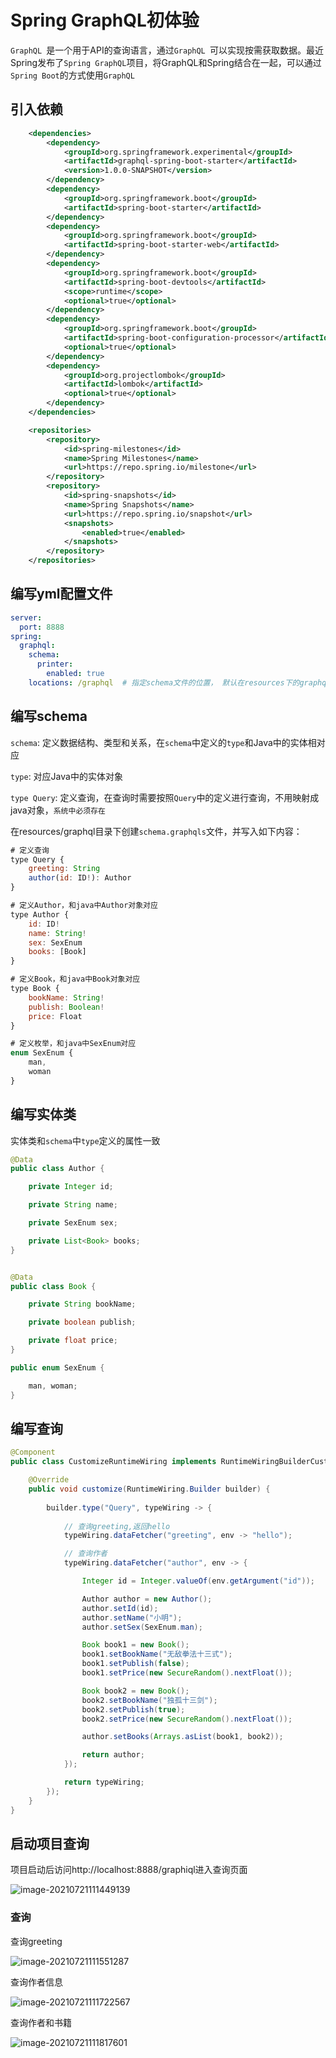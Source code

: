 # Spring GraphQL初体验

`GraphQL `是一个用于API的查询语言，通过`GraphQL `可以实现按需获取数据。最近Spring发布了`Spring GraphQL`项目，将GraphQL和Spring结合在一起，可以通过`Spring Boot`的方式使用`GraphQL`

## 引入依赖

~~~xml
	<dependencies>
		<dependency>
			<groupId>org.springframework.experimental</groupId>
			<artifactId>graphql-spring-boot-starter</artifactId>
			<version>1.0.0-SNAPSHOT</version>
		</dependency>
		<dependency>
			<groupId>org.springframework.boot</groupId>
			<artifactId>spring-boot-starter</artifactId>
		</dependency>
		<dependency>
			<groupId>org.springframework.boot</groupId>
			<artifactId>spring-boot-starter-web</artifactId>
		</dependency>
		<dependency>
			<groupId>org.springframework.boot</groupId>
			<artifactId>spring-boot-devtools</artifactId>
			<scope>runtime</scope>
			<optional>true</optional>
		</dependency>
		<dependency>
			<groupId>org.springframework.boot</groupId>
			<artifactId>spring-boot-configuration-processor</artifactId>
			<optional>true</optional>
		</dependency>
		<dependency>
			<groupId>org.projectlombok</groupId>
			<artifactId>lombok</artifactId>
			<optional>true</optional>
		</dependency>
	</dependencies>

	<repositories>
		<repository>
			<id>spring-milestones</id>
			<name>Spring Milestones</name>
			<url>https://repo.spring.io/milestone</url>
		</repository>
		<repository>
			<id>spring-snapshots</id>
			<name>Spring Snapshots</name>
			<url>https://repo.spring.io/snapshot</url>
			<snapshots>
				<enabled>true</enabled>
			</snapshots>
		</repository>
	</repositories>
~~~

## 编写yml配置文件

```yaml
server:
  port: 8888
spring:
  graphql:
    schema:
      printer:
        enabled: true
    locations: /graphql  # 指定schema文件的位置， 默认在resources下的graphql文件夹下
```

## 编写schema

`schema`: 定义数据结构、类型和关系，在`schema`中定义的`type`和Java中的实体相对应

`type`: 对应Java中的实体对象

`type Query`: 定义查询，在查询时需要按照`Query`中的定义进行查询，不用映射成java对象，`系统中必须存在`

在resources/graphql目录下创建`schema.graphqls`文件，并写入如下内容：

```js
# 定义查询
type Query {
    greeting: String
    author(id: ID!): Author
}

# 定义Author，和java中Author对象对应
type Author {
    id: ID!
    name: String!
    sex: SexEnum
    books: [Book]
}

# 定义Book，和java中Book对象对应
type Book {
    bookName: String!
    publish: Boolean!
    price: Float
}

# 定义枚举，和java中SexEnum对应
enum SexEnum {
    man,
    woman
}
```

## 编写实体类

实体类和`schema`中`type`定义的属性一致

```java
@Data
public class Author {

	private Integer id;

	private String name;

	private SexEnum sex;

	private List<Book> books;
}


@Data
public class Book {

	private String bookName;

	private boolean publish;

	private float price;
}

public enum SexEnum {

    man, woman;
}
```

## 编写查询

```java
@Component
public class CustomizeRuntimeWiring implements RuntimeWiringBuilderCustomizer {

    @Override
    public void customize(RuntimeWiring.Builder builder) {
        
        builder.type("Query", typeWiring -> {
            
            // 查询greeting,返回hello
            typeWiring.dataFetcher("greeting", env -> "hello");

            // 查询作者 
            typeWiring.dataFetcher("author", env -> {

                Integer id = Integer.valueOf(env.getArgument("id"));

                Author author = new Author();
                author.setId(id);
                author.setName("小明");
                author.setSex(SexEnum.man);

                Book book1 = new Book();
                book1.setBookName("无敌拳法十三式");
                book1.setPublish(false);
                book1.setPrice(new SecureRandom().nextFloat());

                Book book2 = new Book();
                book2.setBookName("独孤十三剑");
                book2.setPublish(true);
                book2.setPrice(new SecureRandom().nextFloat());

                author.setBooks(Arrays.asList(book1, book2));

                return author;
            });

            return typeWiring;
        });
    }
}
```

## 启动项目查询

项目启动后访问http://localhost:8888/graphiql进入查询页面

![image-20210721111449139](img/1-查询页面.png)

### 查询

查询greeting

![image-20210721111551287](img/2-查询greeting.png)

查询作者信息

![image-20210721111722567](img/3-查询作者信息.png)

查询作者和书籍

![image-20210721111817601](img/4-查询作者和书籍.png)